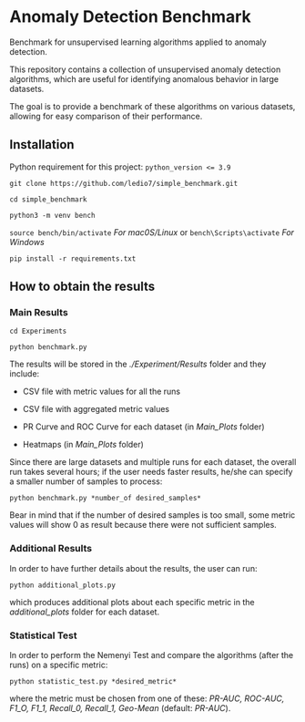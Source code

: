 # Anomaly Detection Benchmark
Benchmark for unsupervised learning algorithms applied to anomaly detection.

This repository contains a collection of unsupervised anomaly detection algorithms, which are useful for identifying anomalous behavior in large datasets.

The goal is to provide a benchmark of these algorithms on various datasets, allowing for easy comparison of their performance.

## Installation

Python requirement for this project: 
`python_version <= 3.9`
  
`git clone https://github.com/ledio7/simple_benchmark.git`

`cd simple_benchmark`

`python3 -m venv bench`

`source bench/bin/activate` *For mac0S/Linux*   or   `bench\Scripts\activate` *For Windows*

`pip install -r requirements.txt`
  
  
## How to obtain the results

### Main Results

`cd Experiments`

`python benchmark.py`

The results will be stored in the *./Experiment/Results* folder and they include: 

  * CSV file with metric values for all the runs
  
  * CSV file with aggregated metric values 
  
  * PR Curve and ROC Curve for each dataset (in *Main_Plots* folder)
  
  * Heatmaps (in *Main_Plots* folder)

Since there are large datasets and multiple runs for each dataset, the overall run takes several hours; if the user needs faster results, he/she can specify a smaller number of samples to process:

`python benchmark.py *number_of desired_samples*`

Bear in mind that if the number of desired samples is too small, some metric values will show 0 as result because there were not sufficient samples.

### Additional Results

In order to have further details about the results, the user can run: 

`python additional_plots.py`

which produces additional plots about each specific metric in the *additional_plots* folder for each dataset. 

### Statistical Test

In order to perform the Nemenyi Test and compare the algorithms (after the runs) on a specific metric:

`python statistic_test.py *desired_metric*`

where the metric must be chosen from one of these: *PR-AUC, ROC-AUC, F1_O, F1_1, Recall_0, Recall_1, Geo-Mean* (default: *PR-AUC*).

